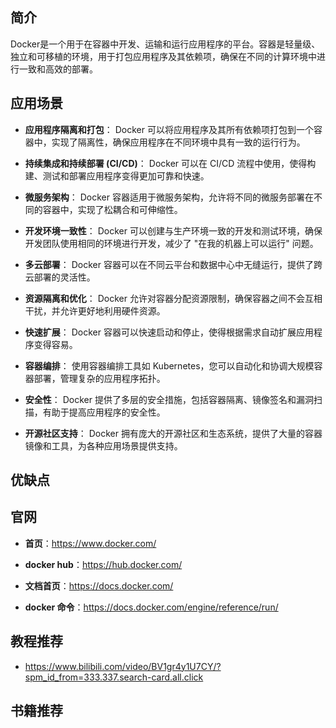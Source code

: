 ## 简介
Docker是一个用于在容器中开发、运输和运行应用程序的平台。容器是轻量级、独立和可移植的环境，用于打包应用程序及其依赖项，确保在不同的计算环境中进行一致和高效的部署。

## 应用场景
* **应用程序隔离和打包**： Docker 可以将应用程序及其所有依赖项打包到一个容器中，实现了隔离性，确保应用程序在不同环境中具有一致的运行行为。

* <b>持续集成和持续部署 (CI/CD)</b>： Docker 可以在 CI/CD 流程中使用，使得构建、测试和部署应用程序变得更加可靠和快速。

* **微服务架构**： Docker 容器适用于微服务架构，允许将不同的微服务部署在不同的容器中，实现了松耦合和可伸缩性。

* **开发环境一致性**： Docker 可以创建与生产环境一致的开发和测试环境，确保开发团队使用相同的环境进行开发，减少了 "在我的机器上可以运行" 问题。

* **多云部署**： Docker 容器可以在不同云平台和数据中心中无缝运行，提供了跨云部署的灵活性。

* **资源隔离和优化**： Docker 允许对容器分配资源限制，确保容器之间不会互相干扰，并允许更好地利用硬件资源。

* **快速扩展**： Docker 容器可以快速启动和停止，使得根据需求自动扩展应用程序变得容易。

* **容器编排**： 使用容器编排工具如 Kubernetes，您可以自动化和协调大规模容器部署，管理复杂的应用程序拓扑。

* **安全性**： Docker 提供了多层的安全措施，包括容器隔离、镜像签名和漏洞扫描，有助于提高应用程序的安全性。

* <b>开源社区支持</b>： Docker 拥有庞大的开源社区和生态系统，提供了大量的容器镜像和工具，为各种应用场景提供支持。

## 优缺点

## 官网
* <b>首页</b>：<https://www.docker.com/>

* <b>docker hub</b>：https://hub.docker.com/

* <b>文档首页</b>：https://docs.docker.com/

* <b>docker 命令</b>：https://docs.docker.com/engine/reference/run/

## 教程推荐
* <https://www.bilibili.com/video/BV1gr4y1U7CY/?spm_id_from=333.337.search-card.all.click>

## 书籍推荐